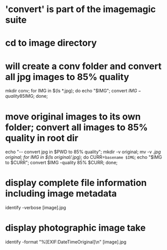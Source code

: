 # 'convert' is part of the imagemagic suite
# cd to image directory
# will create a conv folder and convert all jpg images to 85% quality
mkdir conv; for IMG in $(ls *.jpg); do echo "$IMG"; convert $IMG -quality 85% conv/$IMG; done;

# move original images to its own folder; convert all images to 85% quality in root dir
echo "-- convert jpg in $PWD to 85% quality"; mkdir -v original; mv -v *.jpg original; for IMG in $(ls original/*.jpg); do CURR=`basename $IMG`; echo "$IMG to $CURR"; convert $IMG -quality 85% $CURR; done;

# display complete file information including image metadata
identify -verbose [image].jpg

# display photographic image take
identify -format "%[EXIF:DateTimeOriginal]\n" [image].jpg

